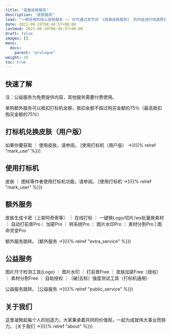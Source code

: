 ```yaml
---
title: "孤傲皮肤服务"
description: "皮肤服务"
lead: "一款好用的线上皮肤服务 —— 你可通过本节对 《孤傲皮肤服务》 的内容进行快速预览。"
date: 2021-08-19T08:48:57+00:00
lastmod: 2021-08-19T08:48:57+00:00
draft: false
images: []
menu:
  docs:
    parent: "prologue"
weight: 10
toc: true
---
```


## 快速了解

注：公益服务为免费提供内容，其他服务需要付费使用。

单购额外服务可以抵扣打标机金额，抵扣金额不超过购买金额的75％（最高抵扣购买金额的75%）

## 打标机兑换皮肤（用户版）

如果你要获取 ｜ 使用皮肤，请参阅。 [使用打标机（用户版） →]({{% relref "mark_use" %}})

## 使用打标机

皮肤 ｜ 图标等作者使用打标机功能，请参阅。 [使用打标机 →]({{% relref "mark_user" %}})

## 额外服务

皮肤生成卡密（上架阿奇索等） ｜ 在线打标 ｜ 一键换Logo/切片/wx批量换素材 ｜ 自动打前景Pro｜ 加密Pro ｜ 转系统Pro ｜ 图片水印Pro ｜ 素材分割Pro | 图命灵变Pro

额外服务跳转。 [额外服务 →]({{% relref "extra_service" %}})

## 公益服务

图片尺寸检测工具(Logo) ｜ 图片水印 ｜ 打前景Free ｜ 皮肤加密Free（授权） ｜ 素材分割Free ｜ 自助授权 ｜（破|去标）强度测试工具（打标机通用）

公益服务跳转。 [公益服务 →]({{% relref "public_service" %}})

## 关于我们

这里凝聚起每个人的创造力，大家秉承着共同的价值观，一起为成就伟大事业而努力。 [关于我们 →]({{% relref "about" %}})
